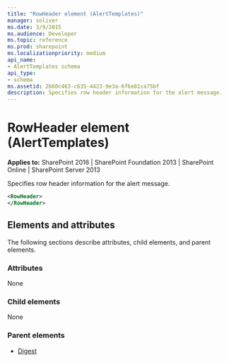 ```yaml
---
title: "RowHeader element (AlertTemplates)"
manager: soliver
ms.date: 3/9/2015
ms.audience: Developer
ms.topic: reference
ms.prod: sharepoint
ms.localizationpriority: medium
api_name:
- AlertTemplates schema
api_type:
- schema
ms.assetid: 2b60c463-c635-4423-9e3a-6f6e81ca75bf
description: Specifies row header information for the alert message.
---
```


# RowHeader element (AlertTemplates)

**Applies to:** SharePoint 2016 | SharePoint Foundation 2013 | SharePoint Online | SharePoint Server 2013
  
Specifies row header information for the alert message.
  
```XML
<RowHeader>
</RowHeader>
```

## Elements and attributes

The following sections describe attributes, child elements, and parent elements.

### Attributes

None
  
### Child elements

None
  
### Parent elements

- [Digest](digest-element-alerttemplates.md)
   

